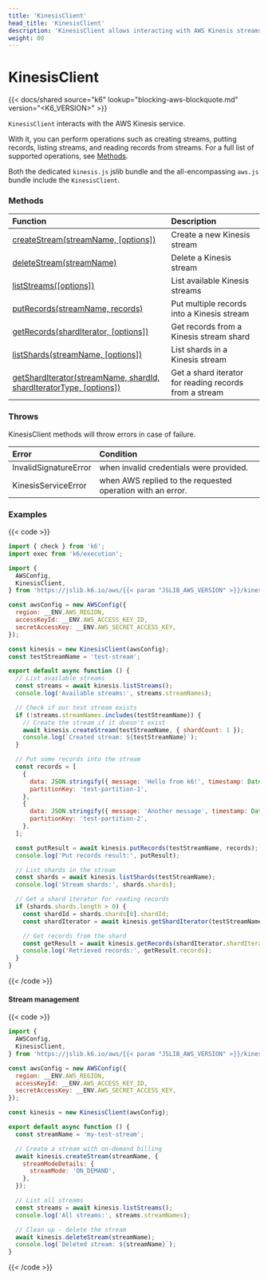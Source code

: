 ```yaml
---
title: 'KinesisClient'
head_title: 'KinesisClient'
description: 'KinesisClient allows interacting with AWS Kinesis streams'
weight: 00
---
```


# KinesisClient

{{< docs/shared source="k6" lookup="blocking-aws-blockquote.md" version="<K6_VERSION>" >}}

`KinesisClient` interacts with the AWS Kinesis service.

With it, you can perform operations such as creating streams, putting records, listing streams, and reading records from streams. For a full list of supported operations, see [Methods](#methods).

Both the dedicated `kinesis.js` jslib bundle and the all-encompassing `aws.js` bundle include the `KinesisClient`.

### Methods

| Function                                                                                                                                                                | Description                                            |
| :---------------------------------------------------------------------------------------------------------------------------------------------------------------------- | :----------------------------------------------------- |
| [createStream(streamName, [options])](https://grafana.com/docs/k6/<K6_VERSION>/javascript-api/jslib/aws/kinesisclient/createstream)                                     | Create a new Kinesis stream                            |
| [deleteStream(streamName)](https://grafana.com/docs/k6/<K6_VERSION>/javascript-api/jslib/aws/kinesisclient/deletestream)                                                | Delete a Kinesis stream                                |
| [listStreams([options])](https://grafana.com/docs/k6/<K6_VERSION>/javascript-api/jslib/aws/kinesisclient/liststreams)                                                   | List available Kinesis streams                         |
| [putRecords(streamName, records)](https://grafana.com/docs/k6/<K6_VERSION>/javascript-api/jslib/aws/kinesisclient/putrecords)                                           | Put multiple records into a Kinesis stream             |
| [getRecords(shardIterator, [options])](https://grafana.com/docs/k6/<K6_VERSION>/javascript-api/jslib/aws/kinesisclient/getrecords)                                      | Get records from a Kinesis stream shard                |
| [listShards(streamName, [options])](https://grafana.com/docs/k6/<K6_VERSION>/javascript-api/jslib/aws/kinesisclient/listshards)                                         | List shards in a Kinesis stream                        |
| [getShardIterator(streamName, shardId, shardIteratorType, [options])](https://grafana.com/docs/k6/<K6_VERSION>/javascript-api/jslib/aws/kinesisclient/getsharditerator) | Get a shard iterator for reading records from a stream |

### Throws

KinesisClient methods will throw errors in case of failure.

| Error                 | Condition                                                  |
| :-------------------- | :--------------------------------------------------------- |
| InvalidSignatureError | when invalid credentials were provided.                    |
| KinesisServiceError   | when AWS replied to the requested operation with an error. |

### Examples

{{< code >}}

```javascript
import { check } from 'k6';
import exec from 'k6/execution';

import {
  AWSConfig,
  KinesisClient,
} from 'https://jslib.k6.io/aws/{{< param "JSLIB_AWS_VERSION" >}}/kinesis.js';

const awsConfig = new AWSConfig({
  region: __ENV.AWS_REGION,
  accessKeyId: __ENV.AWS_ACCESS_KEY_ID,
  secretAccessKey: __ENV.AWS_SECRET_ACCESS_KEY,
});

const kinesis = new KinesisClient(awsConfig);
const testStreamName = 'test-stream';

export default async function () {
  // List available streams
  const streams = await kinesis.listStreams();
  console.log('Available streams:', streams.streamNames);

  // Check if our test stream exists
  if (!streams.streamNames.includes(testStreamName)) {
    // Create the stream if it doesn't exist
    await kinesis.createStream(testStreamName, { shardCount: 1 });
    console.log(`Created stream: ${testStreamName}`);
  }

  // Put some records into the stream
  const records = [
    {
      data: JSON.stringify({ message: 'Hello from k6!', timestamp: Date.now() }),
      partitionKey: 'test-partition-1',
    },
    {
      data: JSON.stringify({ message: 'Another message', timestamp: Date.now() }),
      partitionKey: 'test-partition-2',
    },
  ];

  const putResult = await kinesis.putRecords(testStreamName, records);
  console.log('Put records result:', putResult);

  // List shards in the stream
  const shards = await kinesis.listShards(testStreamName);
  console.log('Stream shards:', shards.shards);

  // Get a shard iterator for reading records
  if (shards.shards.length > 0) {
    const shardId = shards.shards[0].shardId;
    const shardIterator = await kinesis.getShardIterator(testStreamName, shardId, 'TRIM_HORIZON');

    // Get records from the shard
    const getResult = await kinesis.getRecords(shardIterator.shardIterator);
    console.log('Retrieved records:', getResult.records);
  }
}
```

{{< /code >}}

#### Stream management

{{< code >}}

```javascript
import {
  AWSConfig,
  KinesisClient,
} from 'https://jslib.k6.io/aws/{{< param "JSLIB_AWS_VERSION" >}}/kinesis.js';

const awsConfig = new AWSConfig({
  region: __ENV.AWS_REGION,
  accessKeyId: __ENV.AWS_ACCESS_KEY_ID,
  secretAccessKey: __ENV.AWS_SECRET_ACCESS_KEY,
});

const kinesis = new KinesisClient(awsConfig);

export default async function () {
  const streamName = 'my-test-stream';

  // Create a stream with on-demand billing
  await kinesis.createStream(streamName, {
    streamModeDetails: {
      streamMode: 'ON_DEMAND',
    },
  });

  // List all streams
  const streams = await kinesis.listStreams();
  console.log('All streams:', streams.streamNames);

  // Clean up - delete the stream
  await kinesis.deleteStream(streamName);
  console.log(`Deleted stream: ${streamName}`);
}
```

{{< /code >}}
